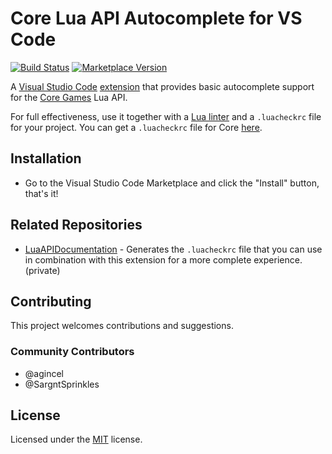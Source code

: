 # Core Lua API Autocomplete for VS Code

[![Build Status](https://github.com/ManticoreGamesInc/vscode-core/workflows/CI/badge.svg)](https://github.com/ManticoreGamesInc/vscode-core/actions?workflow=CI) [![Marketplace Version](https://img.shields.io/visual-studio-marketplace/v/manticoregames.vscode-core?label=Visual%20Studio%20Marketplace&logo=visual-studio-code "Current Version")](https://marketplace.visualstudio.com/items?itemName=ManticoreGames.vscode-core)

A [Visual Studio Code](https://code.visualstudio.com/) [extension](https://marketplace.visualstudio.com/VSCode) that provides basic autocomplete support for the [Core Games](https://www.coregames.com) Lua API.

For full effectiveness, use it together with a [Lua linter](https://docs.coregames.com/extensions/#installing-a-linter) and a `.luacheckrc` file for your project. You can get a `.luacheckrc` file for Core [here](https://docs.coregames.com/assets/api/luacheckrc.zip).

## Installation

- Go to the Visual Studio Code Marketplace and click the "Install" button, that's it!

## Related Repositories

- [LuaAPIDocumentation](https://github.com/ManticoreGamesInc/LuaAPIDocumentation) - Generates the `.luacheckrc` file that you can use in combination with this extension for a more complete experience. (private)

## Contributing

This project welcomes contributions and suggestions.

### Community Contributors

- @agincel
- @SargntSprinkles

## License

Licensed under the [MIT](LICENSE) license.
